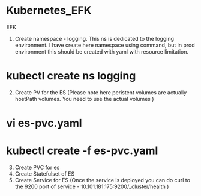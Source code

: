 # Kubernetes_EFK
EFK 

1) Create namespace - logging. 
This ns is dedicated to the logging environment. I have create here namespace using command, but in prod environment this should be created with yaml with resource limitation.
# kubectl create ns logging

2) Create PV for the ES (Please note here peristent volumes are actually hostPath volumes. You need to use the actual volumes ) 
# vi es-pvc.yaml 
# kubectl create -f es-pvc.yaml 

3) Create PVC for es
4) Create Statefulset of ES   
5) Create Service for ES (Once the service is deployed you can do curl to the 9200 port of service - 10.101.181.175:9200/_cluster/health )

